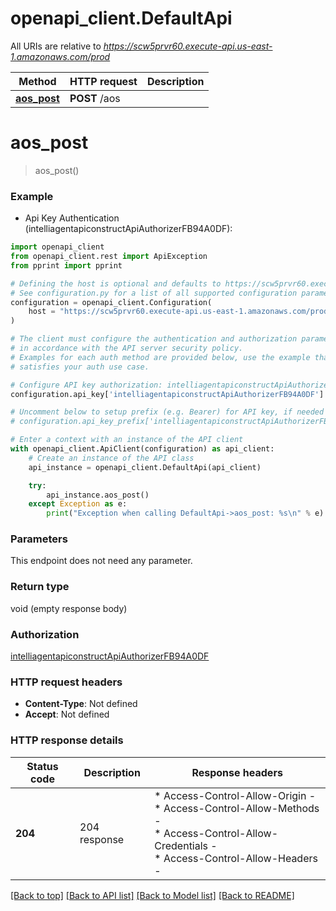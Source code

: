 # openapi_client.DefaultApi

All URIs are relative to *https://scw5prvr60.execute-api.us-east-1.amazonaws.com/prod*

Method | HTTP request | Description
------------- | ------------- | -------------
[**aos_post**](DefaultApi.md#aos_post) | **POST** /aos | 


# **aos_post**
> aos_post()



### Example

* Api Key Authentication (intelliagentapiconstructApiAuthorizerFB94A0DF):

```python
import openapi_client
from openapi_client.rest import ApiException
from pprint import pprint

# Defining the host is optional and defaults to https://scw5prvr60.execute-api.us-east-1.amazonaws.com/prod
# See configuration.py for a list of all supported configuration parameters.
configuration = openapi_client.Configuration(
    host = "https://scw5prvr60.execute-api.us-east-1.amazonaws.com/prod"
)

# The client must configure the authentication and authorization parameters
# in accordance with the API server security policy.
# Examples for each auth method are provided below, use the example that
# satisfies your auth use case.

# Configure API key authorization: intelliagentapiconstructApiAuthorizerFB94A0DF
configuration.api_key['intelliagentapiconstructApiAuthorizerFB94A0DF'] = os.environ["API_KEY"]

# Uncomment below to setup prefix (e.g. Bearer) for API key, if needed
# configuration.api_key_prefix['intelliagentapiconstructApiAuthorizerFB94A0DF'] = 'Bearer'

# Enter a context with an instance of the API client
with openapi_client.ApiClient(configuration) as api_client:
    # Create an instance of the API class
    api_instance = openapi_client.DefaultApi(api_client)

    try:
        api_instance.aos_post()
    except Exception as e:
        print("Exception when calling DefaultApi->aos_post: %s\n" % e)
```



### Parameters

This endpoint does not need any parameter.

### Return type

void (empty response body)

### Authorization

[intelliagentapiconstructApiAuthorizerFB94A0DF](../README.md#intelliagentapiconstructApiAuthorizerFB94A0DF)

### HTTP request headers

 - **Content-Type**: Not defined
 - **Accept**: Not defined

### HTTP response details

| Status code | Description | Response headers |
|-------------|-------------|------------------|
**204** | 204 response |  * Access-Control-Allow-Origin -  <br>  * Access-Control-Allow-Methods -  <br>  * Access-Control-Allow-Credentials -  <br>  * Access-Control-Allow-Headers -  <br>  |

[[Back to top]](#) [[Back to API list]](../README.md#documentation-for-api-endpoints) [[Back to Model list]](../README.md#documentation-for-models) [[Back to README]](../README.md)

